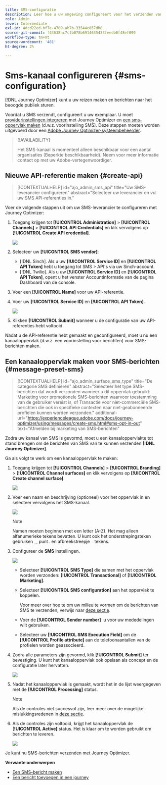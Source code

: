 ```yaml
---
title: SMS-configuratie
description: Leer hoe u uw omgeving configureert voor het verzenden van SMS-berichten met Journey Optimizer
role: Admin
level: Intermediate
exl-id: 4dcd22ed-bf7e-4789-ab7b-33544c857db8
source-git-commit: f44638ac7cfb078b6914635433feedb0f48ef099
workflow-type: tm+mt
source-wordcount: '481'
ht-degree: 2%

---
```


# Sms-kanaal configureren {#sms-configuration}

[!DNL Journey Optimizer] kunt u uw reizen maken en berichten naar het beoogde publiek sturen.

Voordat u SMS verzendt, configureert u uw exemplaar. U moet [providerinstellingen integreren](#create-api) met Journey Optimizer en [een sms-oppervlak maken](#message-preset-sms) (d.w.z. voorinstelling SMS). Deze stappen moeten worden uitgevoerd door een [Adobe Journey Optimizer-systeembeheerder](../start/path/administrator.md).

>[!AVAILABILITY]
>
>Het SMS-kanaal is momenteel alleen beschikbaar voor een aantal organisaties (Beperkte beschikbaarheid). Neem voor meer informatie contact op met uw Adobe-vertegenwoordiger.

## Nieuwe API-referentie maken {#create-api}

>[!CONTEXTUALHELP]
>id="ajo_admin_sms_api"
>title="Uw SMS-leverancier configureren"
>abstract="Selecteer uw leverancier en vul uw SMS API-referenties in."

Voer de volgende stappen uit om uw SMS-leverancier te configureren met Journey Optimizer:

1. Toegang krijgen tot **[!UICONTROL Administration]** > **[!UICONTROL Channels]** > **[!UICONTROL API Credentials]** en klik vervolgens op **[!UICONTROL Create API credential]**.

   ![](assets/sms_4.png)

1. Selecteer uw **[!UICONTROL SMS vendor]**:

   * [!DNL Sinch]. Als u uw **[!UICONTROL Service ID]** en **[!UICONTROL API Token]** hebt u toegang tot SMS > API&#39;s via uw Sinch-account.
   * [!DNL Twilio]. Als u uw **[!UICONTROL Service ID]** en **[!UICONTROL API Token]**, opent u het venster Accountinformatie van de pagina Dashboard van de console.

1. Voer een **[!UICONTROL Name]** voor uw API-referentie.

1. Voer uw **[!UICONTROL Service ID]** en **[!UICONTROL API Token]**.

   ![](assets/sms_5.png)

1. Klikken **[!UICONTROL Submit]** wanneer u de configuratie van uw API-referenties hebt voltooid.

Nadat u de API-referentie hebt gemaakt en geconfigureerd, moet u nu een kanaaloppervlak (d.w.z. een voorinstelling voor berichten) voor SMS-berichten maken.

## Een kanaaloppervlak maken voor SMS-berichten {#message-preset-sms}

>[!CONTEXTUALHELP]
>id="ajo_admin_surface_sms_type"
>title="De categorie SMS definiëren"
>abstract="Selecteer het type SMS-berichten dat wordt verzonden wanneer u dit oppervlak gebruikt: Marketing voor promotionele SMS-berichten waarvoor toestemming van de gebruiker vereist is, of Transactie voor niet-commerciële SMS-berichten die ook in specifieke contexten naar niet-geabonneerde profielen kunnen worden verzonden."
>additional-url="https://experienceleague.adobe.com/docs/journey-optimizer/using/messages/create-sms.html#sms-opt-in-out" text="Afmelden bij marketing van SMS-berichten"

Zodra uw kanaal van SMS is gevormd, moet u een kanaaloppervlakte tot stand brengen om de berichten van SMS van te kunnen verzenden **[!DNL Journey Optimizer]**.

Ga als volgt te werk om een kanaaloppervlak te maken:

1. Toegang krijgen tot **[!UICONTROL Channels]** > **[!UICONTROL Branding]** > **[!UICONTROL Channel surfaces]** en klik vervolgens op **[!UICONTROL Create channel surface]**.

   ![](assets/preset-create.png)

1. Voer een naam en beschrijving (optioneel) voor het oppervlak in en selecteer vervolgens het SMS-kanaal.

   ![](assets/sms_preset.png)

   >[!NOTE]
   >
   > Namen moeten beginnen met een letter (A-Z). Het mag alleen alfanumerieke tekens bevatten. U kunt ook het onderstrepingsteken gebruiken `_`, punt`.` en afbreekstreepje `-` tekens.

1. Configureer de **SMS** instellingen.

   ![](assets/preset-sms.png)

   * Selecteer **[!UICONTROL SMS Type]** die samen met het oppervlak worden verzonden: **[!UICONTROL Transactional]** of **[!UICONTROL Marketing]**.

   * Selecteer **[!UICONTROL SMS configuration]** aan het oppervlak te koppelen.

      Voor meer over hoe te om uw milieu te vormen om de berichten van SMS te verzenden, verwijs naar [deze sectie](#create-api).

   * Voer de **[!UICONTROL Sender number]** &#x200B; u voor uw mededelingen wilt gebruiken.

   * Selecteer uw **[!UICONTROL SMS Execution Field]** om de **[!UICONTROL Profile attribute]** aan de telefoonaantallen van de profielen worden geassocieerd.

1. Zodra alle parameters zijn gevormd, klik **[!UICONTROL Submit]** ter bevestiging. U kunt het kanaaloppervlak ook opslaan als concept en de configuratie later hervatten.

   ![](assets/sms_preset_2.png)

1. Nadat het kanaaloppervlak is gemaakt, wordt het in de lijst weergegeven met de **[!UICONTROL Processing]** status.

   >[!NOTE]
   >
   >Als de controles niet succesvol zijn, leer meer over de mogelijke mislukkingsredenen in [deze sectie](#monitor-channel-surfaces).

1. Als de controles zijn voltooid, krijgt het kanaaloppervlak de **[!UICONTROL Active]** status. Het is klaar om te worden gebruikt om berichten te leveren.

   ![](assets/preset-active.png)

Je kunt nu SMS-berichten verzenden met Journey Optimizer.

**Verwante onderwerpen**

* [Een SMS-bericht maken](../messages/create-sms.md)
* [Een bericht toevoegen in een journey](../building-journeys/journeys-message.md)

